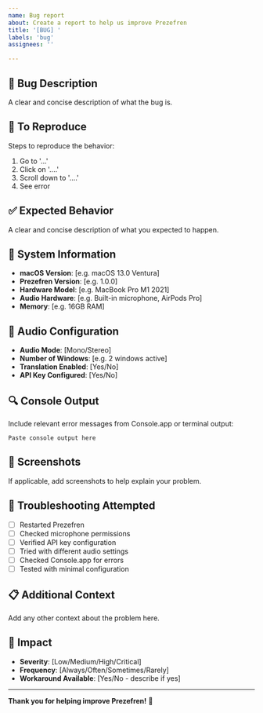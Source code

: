 ```yaml
---
name: Bug report
about: Create a report to help us improve Prezefren
title: '[BUG] '
labels: 'bug'
assignees: ''

---
```


## 🐛 Bug Description
A clear and concise description of what the bug is.

## 🔄 To Reproduce
Steps to reproduce the behavior:
1. Go to '...'
2. Click on '....'
3. Scroll down to '....'
4. See error

## ✅ Expected Behavior
A clear and concise description of what you expected to happen.

## 📱 System Information
- **macOS Version**: [e.g. macOS 13.0 Ventura]
- **Prezefren Version**: [e.g. 1.0.0]
- **Hardware Model**: [e.g. MacBook Pro M1 2021]
- **Audio Hardware**: [e.g. Built-in microphone, AirPods Pro]
- **Memory**: [e.g. 16GB RAM]

## 🎤 Audio Configuration
- **Audio Mode**: [Mono/Stereo]
- **Number of Windows**: [e.g. 2 windows active]
- **Translation Enabled**: [Yes/No]
- **API Key Configured**: [Yes/No]

## 🔍 Console Output
Include relevant error messages from Console.app or terminal output:
```
Paste console output here
```

## 📸 Screenshots
If applicable, add screenshots to help explain your problem.

## 🔧 Troubleshooting Attempted
- [ ] Restarted Prezefren
- [ ] Checked microphone permissions
- [ ] Verified API key configuration
- [ ] Tried with different audio settings
- [ ] Checked Console.app for errors
- [ ] Tested with minimal configuration

## 📋 Additional Context
Add any other context about the problem here.

## 🚨 Impact
- **Severity**: [Low/Medium/High/Critical]
- **Frequency**: [Always/Often/Sometimes/Rarely]
- **Workaround Available**: [Yes/No - describe if yes]

---

**Thank you for helping improve Prezefren!** 🙏